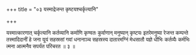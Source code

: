 +++
title = "०३ यस्माद्रेजन्त कृष्टयश्चर्कृत्यानि"

+++

यस्मात्कारणात् चर्कृत्यानि कर्तव्यानि कर्माणि कृण्वतः कुर्वाणान् मनुष्यान् कृष्टयः इतरेमनुष्या रेजन्त कम्पन्ते तस्मादिदानीं हे जना यूयं सहस्रसां गवां धनानाञ्च सहस्रस्य दातारमग्निं मेधसातौ यज्ञे धीभिः कर्तव्यैः कर्मभिः त्मना आत्मनैव सपर्यत परिचरत ॥ ३ ॥